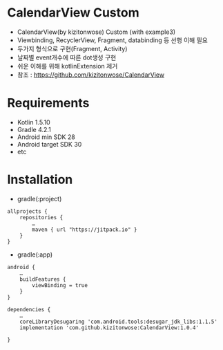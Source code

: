 # CalendarView Custom

- CalendarView(by kizitonwose) Custom (with example3)
- Viewbinding, RecyclerView, Fragment, databinding 등 선행 이해 필요
- 두가지 형식으로 구현(Fragment, Activity)
- 날짜별 event개수에 따른 dot생성 구현
- 쉬운 이해를 위해 kotlinExtension 제거
- 참조 : https://github.com/kizitonwose/CalendarView

# Requirements
- Kotlin 1.5.10
- Gradle 4.2.1
- Android min SDK 28
- Android target SDK 30
- etc

# Installation
- gradle(:project)
```
allprojects {
    repositories {
        …
        maven { url "https://jitpack.io" }
    }
}

```


- gradle(:app)
```
android {
    …
    buildFeatures {
        viewBinding = true
    }
}

dependencies {
   	…
    coreLibraryDesugaring 'com.android.tools:desugar_jdk_libs:1.1.5'
    implementation 'com.github.kizitonwose:CalendarView:1.0.4'

}
```

